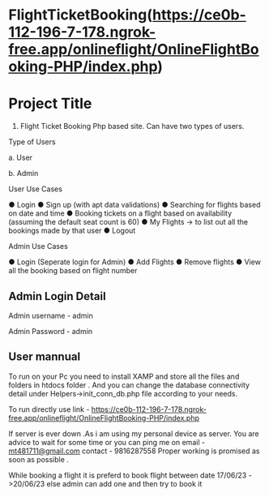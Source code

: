 # FlightTicketBooking(https://ce0b-112-196-7-178.ngrok-free.app/onlineflight/OnlineFlightBooking-PHP/index.php)
# Project Title
1.	Flight Ticket Booking
Php based site. Can have two types of users.

Type of Users

a.	User

b.	Admin



User Use Cases

●	Login
●	Sign up (with apt data validations)
●	Searching for flights based on date and time
●	Booking tickets on a flight based on availability (assuming the default seat count is 60)
●	My Flights -> to list out all the bookings made by that user
●	Logout
		
  
  
  Admin Use Cases
  
●	Login (Seperate login for Admin)
●	Add Flights
●	Remove flights
●	View all the booking based on flight number 




## Admin Login Detail

Admin username - admin

Admin Password - admin

## User mannual

To run on your Pc you need to install XAMP and store all the files and folders in htdocs folder . And you can change the database connectivity detail under Helpers->init_conn_db.php file according to your needs.


To run directly use link - https://ce0b-112-196-7-178.ngrok-free.app/onlineflight/OnlineFlightBooking-PHP/index.php

If server is ever down .As i am using my personal device as server.
You are advice to wait for some time or you can ping me on 
email - mt481711@gmail.com
contact - 9816287558
Proper working is promised as soon as possible .


While booking a flight it is preferd to book flight between date 17/06/23 ->20/06/23
else admin can add one and then try to book it 


